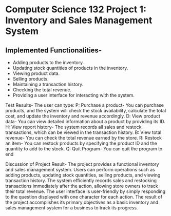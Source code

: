 # Computer Science 132 Project 1: Inventory and Sales Management System

## Implemented Functionalities-
  * Adding products to the inventory.
  * Updating stock quantities of products in the inventory.
  * Viewing product data.
  * Selling products.
  * Maintaining a transaction history.
  * Checking the total revenue.
  * Providing a user interface for interacting with the system.


Test Results-
    The user can type:
          P: Purchase a product- You can purchase products, and the system will check the stock availability, calculate the total cost, and                   update the inventory and revenue accordingly.
          D: View product data- You can view detailed information about a product by providing its ID.
          H: View report history- The system records all sales and restock transactions, which can be viewed in the transaction history.
          B: View total revenue- You can check the total revenue earned by the store.
          R: Restock an item- You can restock products by specifying the product ID and the quantity to add to the stock.
          Q: Quit Program- You can quit the program to end


Discussion of Project Result-
        The project provides a functional inventory and sales management system. Users can perform operations such as adding products, updating          stock quantities, selling products, and viewing transaction history. The system efficiently records sales and restocking transactions            immediately after the action, allowing store owners to track their total revenue. The user interface is user-friendly by simply                  responding to the question displayed with one character for each action. The result of the project accomplishes its primary objectives           as a basic inventory and sales management system for a business to track its progress.

    
    
      



